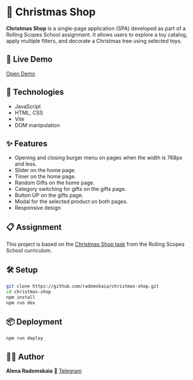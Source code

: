 # 🎄 Christmas Shop

**Christmas Shop** is a single-page application (SPA) developed as part of a Rolling Scopes School assignment. It allows users to explore a toy catalog, apply multiple filters, and decorate a Christmas tree using selected toys.

## 🔗 Live Demo

[Open Demo](https://radomskaia.github.io/christmas-shop/)

## 🚀 Technologies

- JavaScript
- HTML, CSS
- Vite
- DOM manipulation

## ✨ Features

- Opening and closing burger menu on pages when the width is 768px and less.
- Slider on the home page.
- Timer on the home page.
- Random Gifts on the home page.
- Category switching for gifts on the gifts page.
- Button UP on the gifts page.
- Modal for the selected product on both pages.
- Responsive design

## 📋 Assignment

This project is based on the [Christmas Shop task](https://github.com/rolling-scopes-school/tasks/blob/master/tasks/christmas-shop/christmas-shop.md) from the Rolling Scopes School curriculum.

## 🛠 Setup

```bash
git clone https://github.com/radomskaia/christmas-shop.git
cd christmas-shop
npm install
npm run dev
```

## 📦 Deployment

```bash
npm run deploy
```

## 👩‍💻 Author

**Alena Radomskaia**
📨 [Telegram](https://t.me/ARadomskaia)
